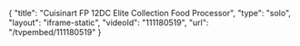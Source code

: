 {
    "title": "Cuisinart FP 12DC Elite Collection Food Processor",
    "type": "solo",
    "layout": "iframe-static",
    "videoId": "111180519",
    "url": "\/tvpembed\/111180519"
}